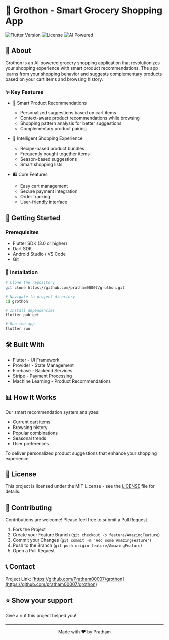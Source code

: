 # 🛒 Grothon - Smart Grocery Shopping App

![Flutter Version](https://img.shields.io/badge/Flutter-3.0+-blue.svg)
![License](https://img.shields.io/badge/License-MIT-green.svg)
![AI Powered](https://img.shields.io/badge/AI-Powered-orange.svg)

## 📱 About

Grothon is an AI-powered grocery shopping application that revolutionizes your shopping experience with smart product recommendations. The app learns from your shopping behavior and suggests complementary products based on your cart items and browsing history.

### ✨ Key Features

- 🧠 Smart Product Recommendations
  - Personalized suggestions based on cart items
  - Context-aware product recommendations while browsing
  - Shopping pattern analysis for better suggestions
  - Complementary product pairing
  
- 🎯 Intelligent Shopping Experience
  - Recipe-based product bundles
  - Frequently bought together items
  - Season-based suggestions
  - Smart shopping lists

- 🛍️ Core Features
  - Easy cart management
  - Secure payment integration
  - Order tracking
  - User-friendly interface

## 🚀 Getting Started

### Prerequisites

- Flutter SDK (3.0 or higher)
- Dart SDK
- Android Studio / VS Code
- Git

### 🔧 Installation

```bash
# Clone the repository
git clone https://github.com/pratham00007/grothon.git

# Navigate to project directory
cd grothon

# Install dependencies
flutter pub get

# Run the app
flutter run
```



## 🛠️ Built With

- Flutter - UI Framework
- Provider - State Management
- Firebase - Backend Services
- Stripe - Payment Processing
- Machine Learning - Product Recommendations

## 📊 How It Works

Our smart recommendation system analyzes:
- Current cart items
- Browsing history
- Popular combinations
- Seasonal trends
- User preferences

To deliver personalized product suggestions that enhance your shopping experience.

## 📄 License

This project is licensed under the MIT License - see the [LICENSE](LICENSE) file for details.

## 🤝 Contributing

Contributions are welcome! Please feel free to submit a Pull Request.

1. Fork the Project
2. Create your Feature Branch (`git checkout -b feature/AmazingFeature`)
3. Commit your Changes (`git commit -m 'Add some AmazingFeature'`)
4. Push to the Branch (`git push origin feature/AmazingFeature`)
5. Open a Pull Request

## 📞 Contact

Project Link: [https://github.com/Pratham00007/grothon](https://github.com/pratham00007/grothon)

## ⭐ Show your support

Give a ⭐️ if this project helped you!

---

<p align="center">Made with ❤️ by Pratham</p>
